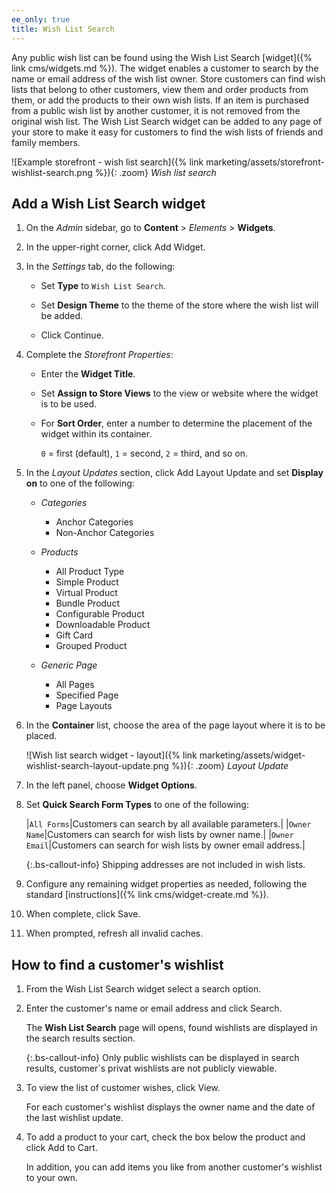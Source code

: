 ```yaml
---
ee_only: true
title: Wish List Search
---
```


Any public wish list can be found using the Wish List Search [widget]({% link cms/widgets.md %}). The widget enables a customer to search by the name or email address of the wish list owner. Store customers can find wish lists that belong to other customers, view them and order products from them, or add the products to their own wish lists. If an item is purchased from a public wish list by another customer, it is not removed from the original wish list. The Wish List Search widget can be added to any page of your store to make it easy for customers to find the wish lists of friends and family members.

![Example storefront - wish list search]({% link marketing/assets/storefront-wishlist-search.png %}){: .zoom}
_Wish list search_

## Add a Wish List Search widget

1. On the _Admin_ sidebar, go to **Content** > _Elements_ > **Widgets**.

1. In the upper-right corner, click <span class="btn">Add Widget</span>.

1. In the _Settings_ tab, do the following:

   - Set **Type** to `Wish List Search`.

   - Set **Design Theme** to the theme of the store where the wish list will be added.

   - Click Continue.

1. Complete the _Storefront Properties_:

   - Enter the **Widget Title**.

   - Set **Assign to Store Views** to the view or website where the widget is to be used.

   - For **Sort Order**, enter a number to determine the placement of the widget within its container.

     `0` = first (default), `1` = second, `2` = third, and so on.

1. In the _Layout Updates_ section, click <span class="btn">Add Layout Update</span> and set **Display on** to one of the following:

   - _Categories_

      - Anchor Categories
      - Non-Anchor Categories

   - _Products_

      - All Product Type
      - Simple Product
      - Virtual Product
      - Bundle Product
      - Configurable Product
      - Downloadable Product
      - Gift Card
      - Grouped Product

   - _Generic Page_

      - All Pages
      - Specified Page
      - Page Layouts

1. In the **Container** list, choose the area of the page layout where it is to be placed.

    ![Wish list search widget - layout]({% link marketing/assets/widget-wishlist-search-layout-update.png %}){: .zoom}
    _Layout Update_

1. In the left panel, choose **Widget Options**.

1. Set **Quick Search Form Types** to one of the following:

    |`All Forms`|Customers can search by all available parameters.|
    |`Owner Name`|Customers can search for wish lists by owner name.|
    |`Owner Email`|Customers can search for wish lists by owner email address.|

    {:.bs-callout-info}
    Shipping addresses are not included in wish lists.

1. Configure any remaining widget properties as needed, following the standard [instructions]({% link cms/widget-create.md %}).

1. When complete, click <span class="btn">Save</span>.

1. When prompted, refresh all invalid caches.

## How to find a customer's wishlist

1. From the Wish List Search widget select a search option.

1. Enter the customer's name or email address and click <span class="btn">Search</span>.

   The **Wish List Search** page will opens, found wishlists are displayed in the search results section.

   {:.bs-callout-info}
   Only public wishlists can be displayed in search results, customer`s privat wishlists are not publicly viewable.

1. To view the list of customer wishes, click <span class="btn">View</span>.

   For each customer's wishlist displays the owner name and the date of the last wishlist update.

1. To add a product to your cart, check the box below the product and click <span class="btn">Add to Cart</span>.

   In addition, you can add items you like from another customer's wishlist to your own.
